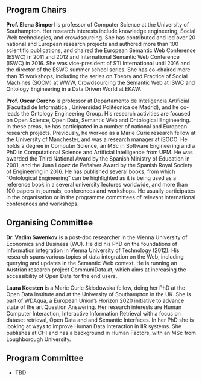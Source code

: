 ## [](#program-chairs) Program Chairs

**Prof. Elena Simperl** is professor of Computer Science at the University of Southampton. Her research interests include knowledge engineering, Social Web technologies, and crowdsourcing. She has contributed and led over 20 national and European research projects and authored more than 100 scientific publications, and chaired the European Semantic Web Conference (ESWC) in 2011 and 2012 and International Semantic Web Conference (ISWC) in 2016. She was vice-president of STI International until 2016 and the director of the ESWC summer school series. She has co-chaired more than 15 workshops, including the series on Theory and Practice of Social Machines (SOCM) at WWW, Crowdsourcing the Semantic Web at ISWC and Ontology Engineering in a Data Driven World at EKAW.

**Prof. Oscar Corcho** is professor at Departamento de Inteligencia Artificial (Facultad de Informática , Universidad Politécnica de Madrid), and he co-leads the Ontology Engineering Group. His research activities are focused on Open Science, Open Data, Semantic Web and Ontological Engineering. In these areas, he has participated in a number of national and European research projects. Previously, he worked as a Marie Curie research fellow at the University of Manchester, and was a research manager at iSOCO. He holds a degree in Computer Science, an MSc in Software Engineering and a PhD in Computational Science and Artificial Intelligence from UPM. He was awarded the Third National Award by the Spanish Ministry of Education in 2001, and the Juan López de Peñalver Award by the Spanish Royal Society of Engineering in 2016. He has published several books, from which “Ontological Engineering” can be highlighted as it is being used as a reference book in a several university lectures worldwide, and more than 100 papers in journals, conferences and workshops. He usually participates in the organisation or in the programme committees of relevant international conferences and workshops.

## [](#organizing-committee) Organising Committee

**Dr. Vadim Savenkov** is a post-doc researcher in the Vienna University of Economics and Business (WU). He did his PhD on the foundations of information integration in Vienna University of Technology (2012). His research spans various topics of data integration on the Web, including querying and updates in the Semantic Web context. He is running an Austrian research project CommuniData.at, which aims at increasing the accessibility of Open Data for the end users.

**Laura Koesten** is a Marie Curie Skłodowska fellow, doing her PhD at the Open Data Institute and at the University of Southampton in the UK. She is part of WDAqua, a European Union’s Horizon 2020 initiative to advance state of the art Question Answering. Her research interests are Human Computer Interaction, Interactive Information Retrieval with a focus on dataset retrieval, Open Data and and Semantic Interfaces. In her PhD she is looking at ways to improve Human Data Interaction in IIR systems. She publishes at CHI and has a background in Human Factors, with an MSc from Loughborough University.

## [](#programm-committee) Program Committee

*	TBD

